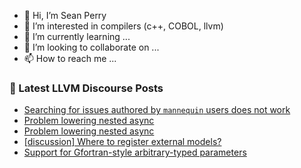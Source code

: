 - 👋 Hi, I’m Sean Perry
- 👀 I’m interested in compilers (c++, COBOL, llvm)
- 🌱 I’m currently learning ...
- 💞️ I’m looking to collaborate on ...
- 📫 How to reach me ...

<!---
s66perry/s66perry is a ✨ special ✨ repository because its `README.md` (this file) appears on your GitHub profile.
You can click the Preview link to take a look at your changes.
--->
### 📕 Latest LLVM Discourse Posts

<!-- DISCOURSE-LLVM:START -->
- [Searching for issues authored by `mannequin` users does not work](https://discourse.llvm.org/t/searching-for-issues-authored-by-mannequin-users-does-not-work/59736/2)
- [Problem lowering nested async](https://discourse.llvm.org/t/problem-lowering-nested-async/59739/2)
- [Problem lowering nested async](https://discourse.llvm.org/t/problem-lowering-nested-async/59739/1)
- [[discussion] Where to register external models?](https://discourse.llvm.org/t/discussion-where-to-register-external-models/6189/6)
- [Support for Gfortran-style arbitrary-typed parameters](https://discourse.llvm.org/t/support-for-gfortran-style-arbitrary-typed-parameters/6251/6)
<!-- DISCOURSE-LLVM:END -->
